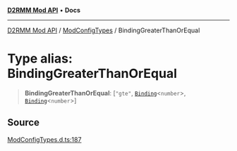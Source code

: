 [**D2RMM Mod API**](../../index.md) • **Docs**

***

[D2RMM Mod API](../../modules.md) / [ModConfigTypes](../index.md) / BindingGreaterThanOrEqual

# Type alias: BindingGreaterThanOrEqual

> **BindingGreaterThanOrEqual**: [`"gte"`, [`Binding`](Binding.md)\<`number`\>, [`Binding`](Binding.md)\<`number`\>]

## Source

[ModConfigTypes.d.ts:187](https://github.com/olegbl/d2rmm/blob/7b50646c3690465cf5277007fc3d5d33286edb15/src/renderer/ModConfigTypes.d.ts#L187)
